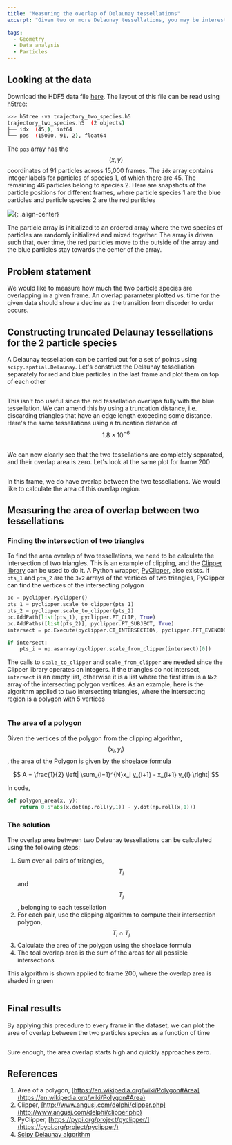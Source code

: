```yaml
---
title: "Measuring the overlap of Delaunay tessellations"
excerpt: "Given two or more Delaunay tessellations, you may be interested in measuring how much they overlap with one another"

tags:
  - Geometry
  - Data analysis
  - Particles
---
```


## Looking at the data
Download the HDF5 data file [here](https://jparker.nyc3.digitaloceanspaces.com/blog/delaunay_overlap/trajectory_two_species.h5).
The layout of this file can be read using [h5tree](https://github.com/johnaparker/h5tree):

```bash
>>> h5tree -va trajectory_two_species.h5
trajectory_two_species.h5  (2 objects)
├── idx  (45,), int64
└── pos  (15000, 91, 2), float64
```

The `pos` array has the $$(x,y)$$ coordinates of 91 particles across 15,000 frames.
The `idx` array contains integer labels for particles of species 1, of which there are 45.
The remaining 46 particles belong to species 2.
Here are snapshots of the particle positions for different frames, where particle species 1 are the blue particles and particle species 2 are the red particles

![](/assets/img/posts/delaunay_overlap/snapshots_two_species.png){: .align-center}

The particle array is initialized to an ordered array where the two species of particles are randomly initialized and mixed together.
The array is driven such that, over time, the red particles move to the outside of the array and the blue particles stay towards the center of the array.

## Problem statement
We would like to measure how much the two particle species are overlapping in a given frame.
An overlap parameter plotted vs. time for the given data should show a decline as the transition from disorder to order occurs.

## Constructing truncated Delaunay tessellations for the 2 particle species
A Delaunay tessellation can be carried out for a set of points using `scipy.spatial.Delaunay`.
Let's construct the Delaunay tessellation separately for red and blue particles in the last frame and plot them on top of each other

<figure style="width: 350px" class="align-center">
  <img src="/assets/img/posts/delaunay_overlap/delaunay_no_truncate.svg" alt="">
</figure> 

This isn't too useful since the red tessellation overlaps fully with the blue tessellation.
We can amend this by using a truncation distance, i.e. discarding triangles that have an edge length exceeding some distance.
Here's the same tessellations using a truncation distance of $$1.8\times 10^{-6}$$ 

<figure style="width: 350px" class="align-center">
  <img src="/assets/img/posts/delaunay_overlap/delaunay_truncate.svg" alt="">
</figure> 

We can now clearly see that the two tessellations are completely separated, and their overlap area is zero.
Let's look at the same plot for frame 200

<figure style="width: 350px" class="align-center">
  <img src="/assets/img/posts/delaunay_overlap/delaunay_frame_200.svg" alt="">
</figure> 

In this frame, we do have overlap between the two tessellations.
We would like to calculate the area of this overlap region.

## Measuring the area of overlap between two tessellations

### Finding the intersection of two triangles
To find the area overlap of two tessellations, we need to be calculate the intersection of two triangles.
This is an example of clipping, and the [Clipper library](http://www.angusj.com/delphi/clipper.php) can be used to do it.
A Python wrapper, [PyClipper](https://pypi.org/project/pyclipper/), also exists.
If `pts_1` and `pts_2` are the `3x2` arrays of the vertices of two triangles, PyClipper can find the vertices of the intersecting polygon

```python
pc = pyclipper.Pyclipper()
pts_1 = pyclipper.scale_to_clipper(pts_1)
pts_2 = pyclipper.scale_to_clipper(pts_2)
pc.AddPath(list(pts_1), pyclipper.PT_CLIP, True)
pc.AddPaths([list(pts_2)], pyclipper.PT_SUBJECT, True)
intersect = pc.Execute(pyclipper.CT_INTERSECTION, pyclipper.PFT_EVENODD, pyclipper.PFT_EVENODD)

if intersect:
    pts_i = np.asarray(pyclipper.scale_from_clipper(intersect)[0])
```
The calls to `scale_to_clipper` and `scale_from_clipper` are needed since the Clipper library operates on integers.
If the triangles do not intersect, `intersect` is an empty list, otherwise it is a list where the first item is a `Nx2` array of the intersecting polygon vertices.
As an example, here is the algorithm applied to two intersecting triangles, where the intersecting region is a polygon with 5 vertices

<figure style="width: 450px" class="align-center">
  <img src="/assets/img/posts/delaunay_overlap/triangle_overlap.svg" alt="">
</figure> 

### The area of a polygon
Given the vertices of the polygon from the clipping algorithm, $$(x_i, y_i)$$, the area of the Polygon is given by the [shoelace formula](https://en.wikipedia.org/wiki/Polygon#Area)

$$
A = \frac{1}{2}  \left| \sum_{i=1}^{N}x_i y_{i+1} - x_{i+1} y_{i} \right|
$$

In code,

```python
def polygon_area(x, y):
    return 0.5*abs(x.dot(np.roll(y,1)) - y.dot(np.roll(x,1)))
```

### The solution
The overlap area between two Delaunay tessellations can be calculated using the following steps:
1. Sum over all pairs of triangles, $$T_i$$ and $$T_j$$, belonging to each tessellation
2. For each pair, use the clipping algorithm to compute their intersection polygon, $$T_i \cap T_j$$
3. Calculate the area of the polygon using the shoelace formula
4. The toal overlap area is the sum of the areas for all possible intersections

This algorithm is shown applied to frame 200, where the overlap area is shaded in green
<figure style="width: 350px" class="align-center">
  <img src="/assets/img/posts/delaunay_overlap/delaunay_overlap.svg" alt="">
</figure> 

## Final results
By applying this precedure to every frame in the dataset, we can plot the area of overlap between the two particles species as a function of time

<figure style="width: 450px" class="align-center">
  <img src="/assets/img/posts/delaunay_overlap/area_frame.svg" alt="">
</figure> 

Sure enough, the area overlap starts high and quickly approaches zero.

## References
1. Area of a polygon, [https://en.wikipedia.org/wiki/Polygon#Area](https://en.wikipedia.org/wiki/Polygon#Area)
2. Clipper, [http://www.angusj.com/delphi/clipper.php](http://www.angusj.com/delphi/clipper.php)
3. PyClipper, [https://pypi.org/project/pyclipper/](https://pypi.org/project/pyclipper/)
4. [Scipy Delaunay algorithm](https://docs.scipy.org/doc/scipy/reference/generated/scipy.spatial.Delaunay.html#scipy.spatial.Delaunay)
